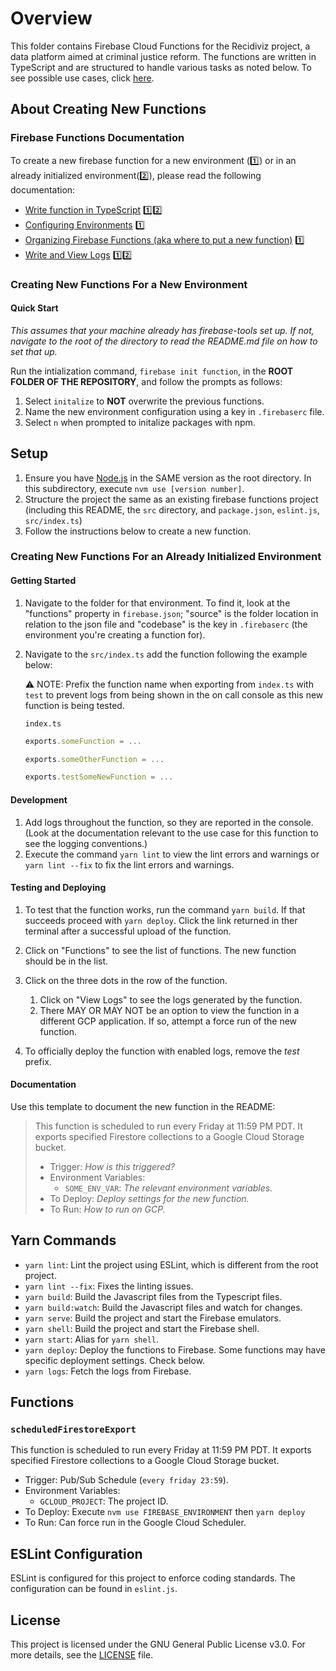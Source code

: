 # Overview

This folder contains Firebase Cloud Functions for the Recidiviz project, a data platform aimed at criminal justice reform. The functions are written in TypeScript and are structured to handle various tasks as noted below. To see possible use cases, click [here](https://firebase.google.com/docs/functions/use-cases).

## About Creating New Functions

### Firebase Functions Documentation

To create a new firebase function for a new environment (1️⃣) or in an already initialized environment(2️⃣), please read the following documentation:

- [Write function in TypeScript](https://firebase.google.com/docs/functions/typescript) 1️⃣2️⃣
- [Configuring Environments](https://firebase.google.com/docs/functions/config-env?gen=1st) 1️⃣
- [Organizing Firebase Functions (aka where to put a new function)](https://firebase.google.com/docs/functions/organize-functions?gen=1st) 1️⃣
- [Write and View Logs](https://firebase.google.com/docs/functions/writing-and-viewing-logs?gen=1st) 1️⃣2️⃣

### Creating New Functions For a **New Environment**

#### Quick Start

*This assumes that your machine already has firebase-tools set up. If not, navigate to the root of the directory to read the README.md file on how to set that up.*

Run the intialization command, `firebase init function`, in the **ROOT FOLDER OF THE REPOSITORY**, and follow the prompts as follows:

1. Select `initalize` to **NOT** overwrite the previous functions.
2. Name the new environment configuration using a key in `.firebaserc` file.
3. Select `n` when prompted to initalize packages with npm.

## Setup

1. Ensure you have [Node.js](https://nodejs.org/) in the SAME version as the root directory. In this subdirectory, execute `nvm use [version number]`.
2. Structure the project the same as an existing firebase functions project (including this README, the `src` directory, and `package.json`, `eslint.js`, `src/index.ts`)
3. Follow the instructions below to create a new function.

### Creating New Functions For an **Already Initialized Environment**

#### Getting Started

1. Navigate to the folder for that environment. To find it, look at the "functions" property in `firebase.json`; "source" is the folder location in relation to the json file and "codebase" is the key in `.firebaserc` (the environment you're creating a function for).
2. Navigate to the `src/index.ts` add the function following the example below:

    ⚠️ NOTE: Prefix the function name when exporting from `index.ts` with `test` to prevent logs from being shown in the on call console as this new function is being tested.

    `index.ts`

    ```typescript
    exports.someFunction = ...

    exports.someOtherFunction = ...

    exports.testSomeNewFunction = ...
    ```

#### Development

1. Add logs throughout the function, so they are reported in the console. (Look at the documentation relevant to the use case for this function to see the logging conventions.)
2. Execute the command `yarn lint` to view the lint errors and warnings or `yarn lint --fix` to fix the lint errors and warnings.

#### Testing and Deploying

1. To test that the function works, run the command `yarn build`. If that succeeds proceed with `yarn deploy`. Click the link returned in ther terminal after a successful upload of the function.
2. Click on "Functions" to see the list of functions. The new function should be in the list.
3. Click on the three dots in the row of the function.
    1. Click on "View Logs" to see the logs generated by the function.
    2. There MAY OR MAY NOT be an option to view the function in a different GCP application. If so, attempt a force run of the new function.

4. To officially deploy the function with enabled logs, remove the *test* prefix.

#### Documentation

Use this template to document the new function in the README:

> This function is scheduled to run every Friday at 11:59 PM PDT. It exports specified Firestore collections to a Google Cloud Storage bucket.
> 
> - Trigger: *How is this triggered?*
> - Environment Variables:
>   - `SOME_ENV_VAR`: *The relevant environment variables.*
> - To Deploy: *Deploy settings for the new function.*
> - To Run: *How to run on GCP.*

## Yarn Commands

- `yarn lint`: Lint the project using ESLint, which is different from the root project.
- `yarn lint --fix`: Fixes the linting issues.
- `yarn build`: Build the Javascript files from the Typescript files.
- `yarn build:watch`: Build the Javascript files and watch for changes.
- `yarn serve`: Build the project and start the Firebase emulators.
- `yarn shell`: Build the project and start the Firebase shell.
- `yarn start`: Alias for `yarn shell`.
- `yarn deploy`: Deploy the functions to Firebase. Some functions may have specific deployment settings. Check below.
- `yarn logs`: Fetch the logs from Firebase.

## Functions

### `scheduledFirestoreExport`

This function is scheduled to run every Friday at 11:59 PM PDT. It exports specified Firestore collections to a Google Cloud Storage bucket.

- Trigger: Pub/Sub Schedule (`every friday 23:59`).
- Environment Variables:
  - `GCLOUD_PROJECT`: The project ID.
- To Deploy: Execute `nvm use FIREBASE_ENVIRONMENT` then `yarn deploy`
- To Run: Can force run in the Google Cloud Scheduler.

## ESLint Configuration

ESLint is configured for this project to enforce coding standards. The configuration can be found in `eslint.js`.

## License

This project is licensed under the GNU General Public License v3.0. For more details, see the [LICENSE](../LICENSE) file.
